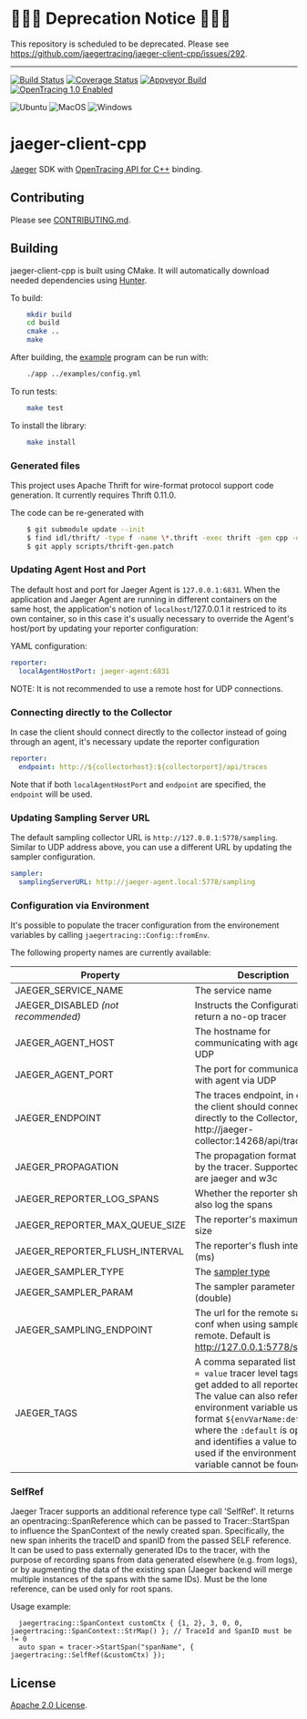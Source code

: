 # 🛑🛑🛑 Deprecation Notice 🛑🛑🛑

This repository is scheduled to be deprecated. Please see https://github.com/jaegertracing/jaeger-client-cpp/issues/292.

<hr/>

[![Build Status][ci-img]][ci] [![Coverage Status][cov-img]][cov] [![Appveyor Build][appveyor]][appveyor] [![OpenTracing 1.0 Enabled][ot-img]][ot-url]

![Ubuntu](https://github.com/jaegertracing/jaeger-client-cpp/workflows/Ubuntu/badge.svg)
![MacOS](https://github.com/jaegertracing/jaeger-client-cpp/workflows/MacOS/badge.svg)
![Windows](https://github.com/jaegertracing/jaeger-client-cpp/workflows/Windows/badge.svg)

# jaeger-client-cpp
[Jaeger](https://www.jaegertracing.io/) SDK with [OpenTracing API for C++](https://github.com/opentracing/opentracing-cpp) binding.

## Contributing

Please see [CONTRIBUTING.md](CONTRIBUTING.md).

## Building

jaeger-client-cpp is built using CMake. It will automatically download
needed dependencies using [Hunter](https://docs.hunter.sh/en/latest/).

To build:

```bash
    mkdir build
    cd build
    cmake ..
    make
```

After building, the [example](./examples/App.cpp) program can be run
with:

```bash
    ./app ../examples/config.yml
```

To run tests:

```bash
    make test
```

To install the library:

```bash
    make install
```

### Generated files

This project uses Apache Thrift for wire-format protocol support code
generation. It currently requires Thrift 0.11.0.

The code can be re-generated with

```bash
    $ git submodule update --init
    $ find idl/thrift/ -type f -name \*.thrift -exec thrift -gen cpp -out src/jaegertracing/thrift-gen {} \;
    $ git apply scripts/thrift-gen.patch
```

### Updating Agent Host and Port

The default host and port for Jaeger Agent is `127.0.0.1:6831`. When the application and Jaeger Agent are running in different containers on the same host, the application's notion of `localhost`/127.0.0.1 it restriced to its own container, so in this case it's usually necessary to override the Agent's host/port by updating your reporter configuration:

YAML configuration:

```yml
reporter:
  localAgentHostPort: jaeger-agent:6831
```

NOTE: It is not recommended to use a remote host for UDP connections.

### Connecting directly to the Collector

In case the client should connect directly to the collector instead of going through an agent, it's necessary update the reporter configuration

```yml
reporter:
  endpoint: http://${collectorhost}:${collectorport}/api/traces
```

Note that if both `localAgentHostPort` and `endpoint` are specified, the `endpoint` will be used.

### Updating Sampling Server URL

The default sampling collector URL is `http://127.0.0.1:5778/sampling`. Similar to UDP address above, you can use a different URL by updating the sampler configuration.

```yml
sampler:
  samplingServerURL: http://jaeger-agent.local:5778/sampling
```

### Configuration via Environment

It's possible to populate the tracer configuration from the environement variables by calling `jaegertracing::Config::fromEnv`.

The following property names are currently available:

Property | Description
--- | ---
JAEGER_SERVICE_NAME | The service name
JAEGER_DISABLED _(not recommended)_ | Instructs the Configuration to return a no-op tracer
JAEGER_AGENT_HOST | The hostname for communicating with agent via UDP
JAEGER_AGENT_PORT | The port for communicating with agent via UDP
JAEGER_ENDPOINT | The traces endpoint, in case the client should connect directly to the Collector, like http://jaeger-collector:14268/api/traces
JAEGER_PROPAGATION | The propagation format used by the tracer. Supported values are jaeger and w3c
JAEGER_REPORTER_LOG_SPANS | Whether the reporter should also log the spans
JAEGER_REPORTER_MAX_QUEUE_SIZE | The reporter's maximum queue size
JAEGER_REPORTER_FLUSH_INTERVAL | The reporter's flush interval (ms)
JAEGER_SAMPLER_TYPE | The [sampler type](https://www.jaegertracing.io/docs/latest/sampling/#client-sampling-configuration)
JAEGER_SAMPLER_PARAM | The sampler parameter (double)
JAEGER_SAMPLING_ENDPOINT | The url for the remote sampling conf when using sampler type remote. Default is http://127.0.0.1:5778/sampling
JAEGER_TAGS | A comma separated list of `name = value` tracer level tags, which get added to all reported spans. The value can also refer to an environment variable using the format `${envVarName:default}`, where the `:default` is optional, and identifies a value to be used if the environment variable cannot be found

### SelfRef
Jaeger Tracer supports an additional reference type call 'SelfRef'.
It returns an opentracing::SpanReference which can be passed to Tracer::StartSpan
to influence the SpanContext of the newly created span. Specifically, the new span inherits the traceID
and spanID from the passed SELF reference. It can be used to pass externally generated IDs to the tracer,
with the purpose of recording spans from data generated elsewhere (e.g. from logs), or by augmenting the
data of the existing span (Jaeger backend will merge multiple instances of the spans with the same IDs).
Must be the lone reference, can be used only for root spans.

Usage example:
```
  jaegertracing::SpanContext customCtx { {1, 2}, 3, 0, 0, jaegertracing::SpanContext::StrMap() }; // TraceId and SpanID must be != 0
  auto span = tracer->StartSpan("spanName", { jaegertracing::SelfRef(&customCtx) });
```

## License

[Apache 2.0 License](./LICENSE).

[ci-img]: https://travis-ci.org/jaegertracing/jaeger-client-cpp.svg?branch=master
[ci]: https://travis-ci.org/jaegertracing/jaeger-client-cpp
[appveyor]: https://ci.appveyor.com/api/projects/status/bu992qd3y9bpwe7u?svg=true
[cov-img]: https://codecov.io/gh/jaegertracing/jaeger-client-cpp/branch/master/graph/badge.svg
[cov]: https://codecov.io/gh/jaegertracing/jaeger-client-cpp
[ot-img]: https://img.shields.io/badge/OpenTracing--1.0-enabled-blue.svg
[ot-url]: http://opentracing.io
